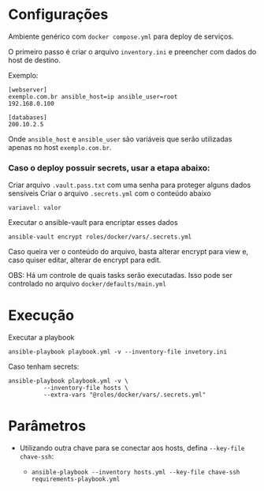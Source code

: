 # Configurações

Ambiente genérico com `docker compose.yml` para deploy de serviços.

O primeiro passo é criar o arquivo `inventory.ini` e preencher com dados do host de destino.

Exemplo:
```
[webserver]
exemplo.com.br ansible_host=ip ansible_user=root
192.168.0.100

[databases]
200.10.2.5
```

Onde `ansible_host` e `ansible_user` são variáveis que serão utilizadas apenas no host `exemplo.com.br`.


### Caso o deploy possuir secrets, usar a etapa abaixo:

Criar arquivo `.vault.pass.txt` com uma senha para proteger alguns dados sensíveis
Criar o arquivo `.secrets.yml` com o conteúdo abaixo

```
variavel: valor
```

Executar o ansible-vault para encriptar esses dados
```
ansible-vault encrypt roles/docker/vars/.secrets.yml
```

Caso queira ver o conteúdo do arquivo, basta alterar encrypt para view e, caso quiser editar, alterar de encrypt para edit.

OBS: Há um controle de quais tasks serão executadas. Isso pode ser controlado no arquivo `docker/defaults/main.yml`

# Execução
Executar a playbook
```
ansible-playbook playbook.yml -v --inventory-file invetory.ini
```

Caso tenham secrets:
```
ansible-playbook playbook.yml -v \
          --inventory-file hosts \
          --extra-vars "@roles/docker/vars/.secrets.yml"
```


# Parâmetros
- Utilizando outra chave para se conectar aos hosts, defina `--key-file chave-ssh`:

    - `ansible-playbook --inventory hosts.yml --key-file chave-ssh requirements-playbook.yml`